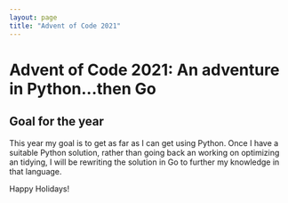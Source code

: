 ```yaml
---
layout: page
title: "Advent of Code 2021"
---
```


# Advent of Code 2021:  An adventure in Python...then Go

## Goal for the year

This year my goal is to get as far as I can get using Python.  Once I have a suitable Python
solution, rather than going back an working on optimizing an tidying, I will be rewriting the solution
in Go to further my knowledge in that language.

Happy Holidays!

